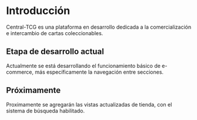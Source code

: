 # Introducción

Central-TCG es una plataforma en desarrollo dedicada a la comercialización e intercambio de cartas coleccionables.

## Etapa de desarrollo actual

Actualmente se está desarrollando el funcionamiento básico de e-commerce, más específicamente la navegación entre secciones.

## Próximamente

Proximamente se agregarán las vistas actualizadas de tienda, con el sistema de búsqueda habilitado.
